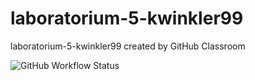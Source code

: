 # laboratorium-5-kwinkler99
laboratorium-5-kwinkler99 created by GitHub Classroom


![GitHub Workflow Status](https://img.shields.io/github/workflow/status/TestowanieAutomatyczneUG/laboratorium-5-kwinkler99/Pylint)
